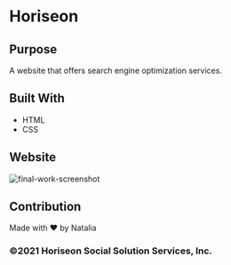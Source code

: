 # Horiseon

## Purpose
A website that offers search engine optimization services. 

## Built With
* HTML
* CSS

## Website

![final-work-screenshot](https://user-images.githubusercontent.com/94205621/143993287-96eb11d1-b1af-4960-873a-02d99c9a0632.jpg)


## Contribution
Made with ❤️ by Natalia

### ©️2021 Horiseon Social Solution Services, Inc.
